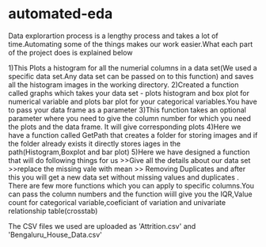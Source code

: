 # automated-eda
Data explorartion process is a lengthy process and takes a lot of time.Automating some of the things makes our work easier.What each part of the project does is explained below

1)This Plots a histogram for all the numerial columns in a data set(We used a specific data set.Any data set can be passed on to this function) and saves all the histogram images in the working directory.
2)Created a function called graphs which takes your data set - plots histogram and box plot for numerical variable and plots bar plot for your categorical variables.You have to pass your data frame as a parameter
3)This function takes an optional parameter where you need to give the column number for which you need the plots and the data frame. It will give corresponding plots
4)Here we have a function called GetPath that creates a folder for storing images and if the folder already exists it directly stores iages in the path(Histogram,Boxplot and bar plot)
5)Here we have designed a function that will do following things for us >>Give all the details about our data set >>replace the missing vale with mean >> Removing Duplicates and after this you will get a new data set without missing values and duplicates .
There are few more functions which you can apply to specific columns.You can pass the column numbers and the function wiill give you the IQR,Value count for categorical variable,coeficiant of variation and univariate relationship table(crosstab)

The CSV files we used are uploaded as 'Attrition.csv' and 'Bengaluru_House_Data.csv'




